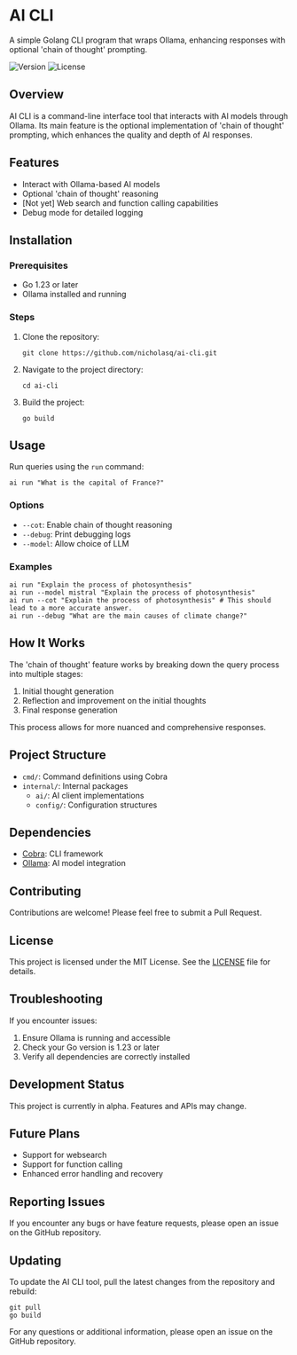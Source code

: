 # AI CLI

A simple Golang CLI program that wraps Ollama, enhancing responses with optional 'chain of thought' prompting.

![Version](https://img.shields.io/badge/version-0.1-blue)
![License](https://img.shields.io/badge/license-MIT-green)

## Overview

AI CLI is a command-line interface tool that interacts with AI models through Ollama. Its main feature is the optional implementation of 'chain of thought' prompting, which enhances the quality and depth of AI responses.

## Features

- Interact with Ollama-based AI models
- Optional 'chain of thought' reasoning
- [Not yet] Web search and function calling capabilities
- Debug mode for detailed logging

## Installation

### Prerequisites

- Go 1.23 or later
- Ollama installed and running

### Steps

1. Clone the repository:
   ```
   git clone https://github.com/nicholasq/ai-cli.git
   ```
2. Navigate to the project directory:
   ```
   cd ai-cli
   ```
3. Build the project:
   ```
   go build
   ```

## Usage

Run queries using the `run` command:

```
ai run "What is the capital of France?"
```

### Options

- `--cot`: Enable chain of thought reasoning
- `--debug`: Print debugging logs
- `--model`: Allow choice of LLM

### Examples

```
ai run "Explain the process of photosynthesis"
ai run --model mistral "Explain the process of photosynthesis"
ai run --cot "Explain the process of photosynthesis" # This should lead to a more accurate answer.
ai run --debug "What are the main causes of climate change?"
```

## How It Works

The 'chain of thought' feature works by breaking down the query process into multiple stages:

1. Initial thought generation
2. Reflection and improvement on the initial thoughts
3. Final response generation

This process allows for more nuanced and comprehensive responses.

## Project Structure

- `cmd/`: Command definitions using Cobra
- `internal/`: Internal packages
  - `ai/`: AI client implementations
  - `config/`: Configuration structures

## Dependencies

- [Cobra](https://github.com/spf13/cobra): CLI framework
- [Ollama](https://ollama.ai/): AI model integration

## Contributing

Contributions are welcome! Please feel free to submit a Pull Request.

## License

This project is licensed under the MIT License. See the [LICENSE](LICENSE) file for details.

## Troubleshooting

If you encounter issues:

1. Ensure Ollama is running and accessible
2. Check your Go version is 1.23 or later
3. Verify all dependencies are correctly installed

## Development Status

This project is currently in alpha. Features and APIs may change.

## Future Plans

- Support for websearch
- Support for function calling
- Enhanced error handling and recovery

## Reporting Issues

If you encounter any bugs or have feature requests, please open an issue on the GitHub repository.

## Updating

To update the AI CLI tool, pull the latest changes from the repository and rebuild:

```
git pull
go build
```

For any questions or additional information, please open an issue on the GitHub repository.
